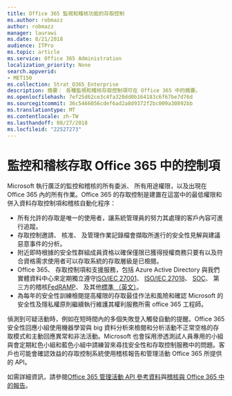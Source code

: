 ```yaml
---
title: Office 365 監視和稽核功能的存取控制
ms.author: robmazz
author: robmazz
manager: laurawi
ms.date: 8/21/2018
audience: ITPro
ms.topic: article
ms.service: Office 365 Administration
localization_priority: None
search.appverid:
- MET150
ms.collection: Strat_O365_Enterprise
description: 摘要： 各種監視和稽核存取控制項可在 Office 365 中的摘要。
ms.openlocfilehash: 7ef25d62ce3c4fa320dd0b164183c6f67be7d76d
ms.sourcegitcommit: 36c5466056cdef6ad2a8d9372f2bc009a30892bb
ms.translationtype: MT
ms.contentlocale: zh-TW
ms.lasthandoff: 08/27/2018
ms.locfileid: "22527273"
---
```

# <a name="monitoring-and-auditing-access-controls-in-office-365"></a>監控和稽核存取 Office 365 中的控制項

Microsoft 執行廣泛的監控和稽核的所有委派、 所有用途權限，以及出現在 Office 365 內的所有作業。Office 365 的存取控制是建置在這當中的最低權限和併入資料存取控制項和稽核自動化程序：
- 所有允許的存取是唯一的使用者，讓系統管理員的努力其處理的客戶內容可進行追蹤。
- 存取控制邀請、 核准、 及管理作業記錄檔會擷取所進行的安全性見解與建議惡意事件的分析。
- 附近即時根據的安全性群組成員資格以確保僅限已獲得授權商務只要有以及符合資格需求使用者可以存取系統的存取層級是已檢閱。
- Office 365、 存取控制項和支援服務，包括 Azure Active Directory 與我們實體資料中心來定期獨立遵守[ISO/IEC 27001](https://www.microsoft.com/en-us/TrustCenter/Compliance/iso-iec-27001)、 [ISO/IEC 27018](https://www.microsoft.com/en-us/TrustCenter/Compliance/iso-iec-27018)、 [SOC](https://www.microsoft.com/en-us/TrustCenter/Compliance/SOC)、 第三方的稽核[FedRAMP](https://www.microsoft.com/en-us/TrustCenter/Compliance/FedRAMP)、 及其他[標準 （英文）](https://www.microsoft.com/en-us/TrustCenter/Compliance?service=Office#Icons)。
- 為每年的安全性訓練檢閱提高權限的存取最佳作法和風險和確認 Microsoft 的安全性及隱私權原則繼續執行維護其權利服務所需 office 365 工程師。

偵測到可疑活動時，例如在短時間內的多個失敗登入觸發自動的提醒。Office 365 安全性回應小組使用機器學習與 big 資料分析來檢閱和分析活動不正常空格的存取模式和主動回應異常和非法活動。Microsoft 也會採用滲透測試人員專用的小組與會定期紅色小組和藍色小組中請練習來尋找安全性和存取控制服務中的問題。客戶也可能會確認效益的存取控制系統使用稽核報告和管理活動 Office 365 所提供的 API。 

如需詳細資訊，請參閱[Office 365 管理活動 API 參考資料](https://msdn.microsoft.com/en-us/library/office/mt227394.aspx)與[稽核與 Office 365 中的報告](office-365-auditing-and-reporting-overview.md)。
